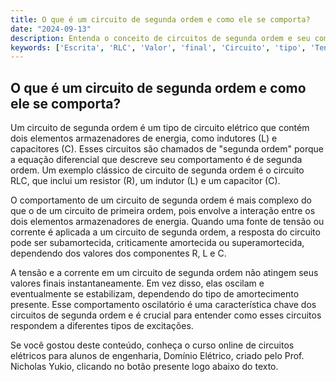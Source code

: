 ```yaml
---
title: O que é um circuito de segunda ordem e como ele se comporta?
date: "2024-09-13"
description: Entenda o conceito de circuitos de segunda ordem e seu comportamento em termos de tensão e corrente.
keywords: ['Escrita', 'RLC', 'Valor', 'final', 'Circuito', 'tipo', 'Tensão']
---
```


## O que é um circuito de segunda ordem e como ele se comporta?

Um circuito de segunda ordem é um tipo de circuito elétrico que contém dois elementos armazenadores de energia, como indutores (L) e capacitores (C). Esses circuitos são chamados de "segunda ordem" porque a equação diferencial que descreve seu comportamento é de segunda ordem. Um exemplo clássico de circuito de segunda ordem é o circuito RLC, que inclui um resistor (R), um indutor (L) e um capacitor (C).

O comportamento de um circuito de segunda ordem é mais complexo do que o de um circuito de primeira ordem, pois envolve a interação entre os dois elementos armazenadores de energia. Quando uma fonte de tensão ou corrente é aplicada a um circuito de segunda ordem, a resposta do circuito pode ser subamortecida, criticamente amortecida ou superamortecida, dependendo dos valores dos componentes R, L e C.

A tensão e a corrente em um circuito de segunda ordem não atingem seus valores finais instantaneamente. Em vez disso, elas oscilam e eventualmente se estabilizam, dependendo do tipo de amortecimento presente. Esse comportamento oscilatório é uma característica chave dos circuitos de segunda ordem e é crucial para entender como esses circuitos respondem a diferentes tipos de excitações.

Se você gostou deste conteúdo, conheça o curso online de circuitos elétricos para alunos de engenharia, Domínio Elétrico, criado pelo Prof. Nicholas Yukio, clicando no botão presente logo abaixo do texto.